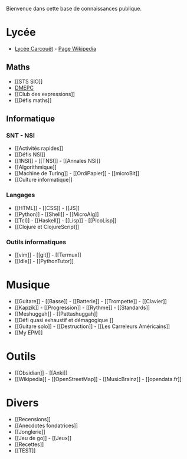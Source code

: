 Bienvenue dans cette base de connaissances publique.

# Lycée

- [Lycée Carcouët](http://carcouet.paysdelaloire.e-lyco.fr) -
[Page Wikipedia](http://fr.wikipedia.org/)

## Maths
- [[STS SIO]]
- [DMEPC](https://www.reseau-canope.fr/notice/des-maths-ensemble-et-pour-chacun-2nde.html)
- [[Club des expressions]]
- [[Défis maths]]

## Informatique
### SNT - NSI
- [[Activités rapides]]
- [[Défis NSI]]
- [[1NSI]] - [[TNSI]] - [[Annales NSI]]
- [[Algorithmique]]
- [[Machine de Turing]] - [[OrdiPapier]] - [[microBit]]
- [[Culture informatique]]

### Langages
- [[HTML]] - [[CSS]] - [[JS]]
- [[Python]] -  [[Shell]] - [[MicroAlg]]
- [[Tcl]] - [[Haskell]] - [[Lisp]] - [[PicoLisp]]
- [[Clojure et ClojureScript]]

### Outils informatiques
- [[vim]] - [[git]] - [[Termux]]
- [[Idle]] - [[PythonTutor]]

# Musique
- [[Guitare]] - [[Basse]] - [[Batterie]] -
  [[Trompette]] - [[Clavier]]
- [[Kapzik]] - [[Progression]] - [[Rythme]] - [[Standards]]
- [[Meshuggah]] - [[Pattashuggah]]
- [[Défi quasi exhaustif et démagogique ]]
- [[Guitare solo]] - [[Destruction]] - [[Les Carreleurs Américains]]
- [[My EPM]]

# Outils
- [[Obsidian]] - [[Anki]]
- [[Wikipedia]] - [[OpenStreetMap]] - [[MusicBrainz]] -
  [[opendata.fr]]

# Divers
- [[Recensions]]
- [[Anecdotes fondatrices]]
- [[Jonglerie]]
- [[Jeu de go]] - [[Jeux]]
- [[Recettes]]
- [[TEST]]
